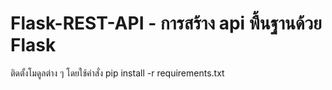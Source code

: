 # Flask-REST-API - การสร้าง api พื้นฐานด้วย Flask

ติดตั้งโมดูลต่าง ๆ โดยใช้คำสั่ง pip install -r requirements.txt 
